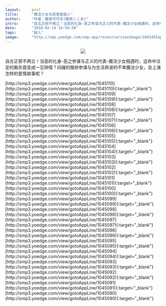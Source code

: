 ```yaml
---
layout:     post
title:      "魔法少女与恶曾是敌人"
author:     "作者：藤原可可亚(藤原ここあ)"
intro:      "自古正邪不两立！当恶的化身-恶之参谋与正义的代表-魔法少女相遇时，这命中注定的厮杀竟变成一见钟情？闷骚的傲娇参谋与为生活奔波的不幸魔法少女，会上演怎样的爱情故事呢？"
date:       "2018-02-14 16:56:58"
tags:       "敌人"
image:      "http://smp.yoedge.com/smp-app/resource/viewImage/1001455appline.png"
---
```

<div style="text-align: center">
<p><img src="http://smp.yoedge.com/smp-app/resource/viewImage/1001455appline.png"/></p>
</div>
<p class="post-meta">
<span>自古正邪不两立！当恶的化身-恶之参谋与正义的代表-魔法少女相遇时，这命中注定的厮杀竟变成一见钟情？闷骚的傲娇参谋与为生活奔波的不幸魔法少女，会上演怎样的爱情故事呢？</span>
</p>
[http://smp3.yoedge.com/view/gotoAppLine/1045110](http://smp3.yoedge.com/view/gotoAppLine/1045110){:target="_blank"}
[http://smp3.yoedge.com/view/gotoAppLine/1045109](http://smp3.yoedge.com/view/gotoAppLine/1045109){:target="_blank"}
[http://smp3.yoedge.com/view/gotoAppLine/1045108](http://smp3.yoedge.com/view/gotoAppLine/1045108){:target="_blank"}
[http://smp3.yoedge.com/view/gotoAppLine/1045107](http://smp3.yoedge.com/view/gotoAppLine/1045107){:target="_blank"}
[http://smp3.yoedge.com/view/gotoAppLine/1045106](http://smp3.yoedge.com/view/gotoAppLine/1045106){:target="_blank"}
[http://smp3.yoedge.com/view/gotoAppLine/1045105](http://smp3.yoedge.com/view/gotoAppLine/1045105){:target="_blank"}
[http://smp3.yoedge.com/view/gotoAppLine/1045104](http://smp3.yoedge.com/view/gotoAppLine/1045104){:target="_blank"}
[http://smp3.yoedge.com/view/gotoAppLine/1045103](http://smp3.yoedge.com/view/gotoAppLine/1045103){:target="_blank"}
[http://smp3.yoedge.com/view/gotoAppLine/1045102](http://smp3.yoedge.com/view/gotoAppLine/1045102){:target="_blank"}
[http://smp3.yoedge.com/view/gotoAppLine/1045101](http://smp3.yoedge.com/view/gotoAppLine/1045101){:target="_blank"}
[http://smp3.yoedge.com/view/gotoAppLine/1045100](http://smp3.yoedge.com/view/gotoAppLine/1045100){:target="_blank"}
[http://smp3.yoedge.com/view/gotoAppLine/1045099](http://smp3.yoedge.com/view/gotoAppLine/1045099){:target="_blank"}
[http://smp3.yoedge.com/view/gotoAppLine/1045098](http://smp3.yoedge.com/view/gotoAppLine/1045098){:target="_blank"}
[http://smp3.yoedge.com/view/gotoAppLine/1045097](http://smp3.yoedge.com/view/gotoAppLine/1045097){:target="_blank"}
[http://smp3.yoedge.com/view/gotoAppLine/1045096](http://smp3.yoedge.com/view/gotoAppLine/1045096){:target="_blank"}
[http://smp3.yoedge.com/view/gotoAppLine/1045095](http://smp3.yoedge.com/view/gotoAppLine/1045095){:target="_blank"}
[http://smp3.yoedge.com/view/gotoAppLine/1045094](http://smp3.yoedge.com/view/gotoAppLine/1045094){:target="_blank"}
[http://smp3.yoedge.com/view/gotoAppLine/1045093](http://smp3.yoedge.com/view/gotoAppLine/1045093){:target="_blank"}
[http://smp3.yoedge.com/view/gotoAppLine/1045092](http://smp3.yoedge.com/view/gotoAppLine/1045092){:target="_blank"}
[http://smp3.yoedge.com/view/gotoAppLine/1045091](http://smp3.yoedge.com/view/gotoAppLine/1045091){:target="_blank"}
[http://smp3.yoedge.com/view/gotoAppLine/1045090](http://smp3.yoedge.com/view/gotoAppLine/1045090){:target="_blank"}


